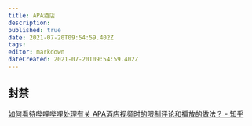 ```yaml
---
title: APA酒店
description: 
published: true
date: 2021-07-20T09:54:59.402Z
tags: 
editor: markdown
dateCreated: 2021-07-20T09:54:59.402Z
---
```


## 封禁

[如何看待哔哩哔哩处理有关 APA酒店视频时的限制评论和播放的做法？ - 知乎](https://web.archive.org/web/20210720053232/https://www.zhihu.com/question/54840785)
